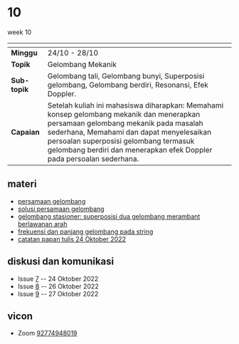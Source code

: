 # 10
week 10

<span> | <span>
:- | :-
**Minggu** | 24/10 - 28/10
**Topik** | Gelombang Mekanik
**Sub-topik** | Gelombang tali, Gelombang bunyi, Superposisi gelombang, Gelombang berdiri, Resonansi, Efek Doppler.
**Capaian** | Setelah kuliah ini mahasiswa diharapkan: Memahami konsep gelombang mekanik dan menerapkan persamaan gelombang mekanik pada masalah sederhana, Memahami dan dapat menyelesaikan persoalan superposisi gelombang termasuk gelombang berdiri dan menerapkan efek Doppler pada persoalan sederhana.


## materi
+ [persamaan gelombang](https://github.com/dudung/xeqn/blob/main/src/0011.md)
+ [solusi persamaan gelombang](https://github.com/dudung/xeqn/blob/main/src/0012.md)
+ [gelombang stasioner: superposisi dua gelombang merambant berlawanan arah](https://github.com/dudung/xeqn/blob/main/src/0013.md)
+ [frekuensi dan panjang gelombang pada string](https://github.com/dudung/xeqn/blob/main/src/0014.md)
+ [catatan papan tulis 24 Oktober 2022](text/bb-24oct2022.md)


## diskusi dan komunikasi
+ Issue [7](https://github.com/dudung/fi1101-04-2022-1/issues/7) -- 24 Oktober 2022
+ Issue [8](https://github.com/dudung/fi1101-04-2022-1/issues/8) -- 26 Oktober 2022
+ Issue [9](https://github.com/dudung/fi1101-04-2022-1/issues/9) -- 27 Oktober 2022

## vicon
+ Zoom [92774948019](https://itb-ac-id.zoom.us/j/92774948019?pwd=WVVBRllUQlpabkVmdXJ3d1hvNmtBUT09)
